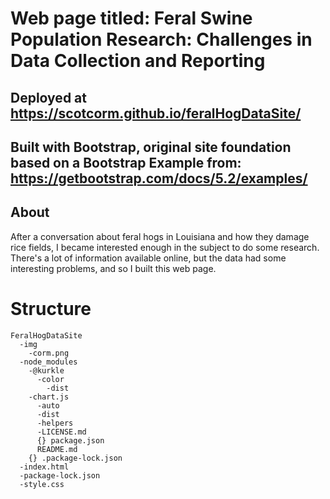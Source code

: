 # Web page titled: Feral Swine Population Research: Challenges in Data Collection and Reporting
## Deployed at https://scotcorm.github.io/feralHogDataSite/
## Built with Bootstrap, original site foundation based on a Bootstrap Example from: https://getbootstrap.com/docs/5.2/examples/

## About
After a conversation about feral hogs in Louisiana and how they damage rice fields, I became interested enough in the subject to do some research.  
There's a lot of information available online, but the data had some interesting problems, and so I built this web page.  


# Structure

```
FeralHogDataSite
  -img
    -corm.png
  -node_modules
    -@kurkle
      -color
        -dist
    -chart.js
      -auto
      -dist
      -helpers
      -LICENSE.md
      {} package.json
      README.md
    {} .package-lock.json
  -index.html
  -package-lock.json
  -style.css
```



 
